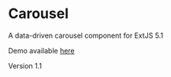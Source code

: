 Carousel
========

A data-driven carousel component for ExtJS 5.1

Demo available [here](http://zombeerose.github.io/Carousel)

Version 1.1